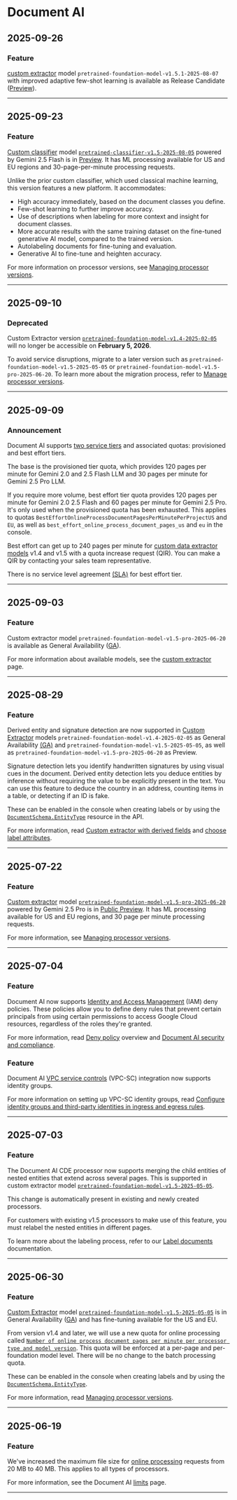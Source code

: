 # Document AI

## 2025-09-26

### Feature

[custom extractor](https://cloud.google.com/document-ai/docs/ce-with-genai) model
`pretrained-foundation-model-v1.5.1-2025-08-07` with improved adaptive few-shot
learning is available as Release Candidate
([Preview](https://cloud.google.com/products/#product-launch-stages)).

---
## 2025-09-23

### Feature

[Custom classifier](https://cloud.google.com/document-ai/docs/custom-classifier)
model [`pretrained-classifier-v1.5-2025-08-05`](https://cloud.google.com/document-ai/docs/custom-classifier#models)
powered by Gemini 2.5 Flash is in [Preview](https://cloud.google.com/products/#product-launch-stages). It has ML
processing available for US and EU regions and 30-page-per-minute processing
requests.

Unlike the prior custom classifier, which used classical
machine learning, this version features a new platform. It accommodates:

* High accuracy immediately, based on the document classes you define.
* Few-shot learning to further improve accuracy.
* Use of descriptions when labeling for more context and insight for document classes.
* More accurate results with the same training dataset on the fine-tuned generative AI model, compared to the trained version.
* Autolabeling documents for fine-tuning and evaluation.
* Generative AI to fine-tune and heighten accuracy.

For more information on processor versions, see [Managing processor
versions](https://cloud.google.com/document-ai/docs/manage-processor-versions).

---
## 2025-09-10

### Deprecated

Custom Extractor version [`pretrained-foundation-model-v1.4-2025-02-05`](https://cloud.google.com/document-ai/docs/processors-list#processor_cde) will no longer be accessible on **February 5, 2026**.

To avoid service disruptions, migrate to a later version such as
`pretrained-foundation-model-v1.5-2025-05-05` or `pretrained-foundation-model-v1.5-pro-2025-06-20`.
To learn more about the migration process, refer to [Manage processor
versions](https://cloud.google.com/document-ai/docs/manage-processor-versions).

---
## 2025-09-09

### Announcement

Document AI supports [two service tiers](https://cloud.google.com/document-ai/quotas#service_tiers)
and associated quotas: provisioned and best effort tiers.

The base is the provisioned tier quota, which provides 120 pages per minute for
Gemini 2.0 and 2.5 Flash LLM and 30 pages per minute for Gemini
2.5 Pro LLM.

If you require more volume, best effort tier quota provides 120 pages per
minute for Gemini 2.0 2.5 Flash and 60 pages per minute for
Gemini 2.5 Pro. It's only used when the provisioned quota has been
exhausted. This applies to quotas `BestEffortOnlineProcessDocumentPagesPerMinutePerProjectUS`
and `EU`, as well as `best_effort_online_process_document_pages_us` and `eu` in the console.

Best effort can get up to 240 pages per minute for [custom data extractor
models](https://cloud.google.com/document-ai/docs/ce-with-genai)
v1.4 and v1.5 with a quota increase request (QIR). You can make a QIR by
contacting your sales team representative.

There is no service level agreement [(SLA)](https://cloud.google.com/document-ai/sla)
for best effort tier.

---
## 2025-09-03

### Feature

Custom extractor model `pretrained-foundation-model-v1.5-pro-2025-06-20` is
available as General Availability ([GA](https://cloud.google.com/products/#product-launch-stages)).

For more information about available models, see the [custom
extractor](https://cloud.google.com/document-ai/docs/ce-with-genai) page.

---
## 2025-08-29

### Feature

Derived entity and signature detection are now supported in [Custom
Extractor](https://cloud.google.com/document-ai/docs/ce-with-genai) models `pretrained-foundation-model-v1.4-2025-02-05`
as General Availability [(GA)](https://cloud.google.com/products/#product-launch-stages)
and `pretrained-foundation-model-v1.5-2025-05-05`, as well as `pretrained-foundation-model-v1.5-pro-2025-06-20`
as Preview.

Signature detection lets you identify handwritten signatures by using visual
cues in the document. Derived entity detection lets you deduce entities by
inference without requiring the value to be explicitly present in the text. You
can use this feature to deduce the country in an address, counting items in a
table, or detecting if an ID is fake.

These can be enabled in the console when creating labels or by using the
[`DocumentSchema.EntityType`](https://cloud.google.com/document-ai/docs/reference/rpc/google.cloud.documentai.v1#entitytype)
resource in the API.

For more information, read [Custom extractor with derived
fields](https://cloud.google.com/document-ai/docs/ce-derived-signature) and [choose label
attributes](https://cloud.google.com/document-ai/docs/create-dataset#choose_label_attributes).

---
## 2025-07-22

### Feature

[Custom extractor](https://cloud.google.com/document-ai/docs/ce-with-genai) model [`pretrained-foundation-model-v1.5-pro-2025-06-20`](https://cloud.google.com/document-ai/docs/processors-list#processor_cde) powered by Gemini 2.5 Pro is in [Public Preview](https://cloud.google.com/products/#product-launch-stages). It has ML processing available for US and EU regions, and 30 page per minute processing requests.

For more information, see [Managing processor versions](https://cloud.google.com/document-ai/docs/manage-processor-versions#import).

---
## 2025-07-04

### Feature

Document AI now supports [Identity and Access Management](https://cloud.google.com/iam/docs/overview) (IAM) deny policies. These policies allow you to define deny rules that prevent certain principals from using certain permissions to access Google Cloud resources, regardless of the roles they're granted.

For more information, read [Deny policy](https://cloud.google.com/iam/docs/deny-overview) overview and [Document AI security and compliance](https://cloud.google.com/document-ai/docs/security).

### Feature

Document AI [VPC service controls](https://cloud.google.com/vpc-service-controls/docs/overview) (VPC-SC) integration now supports identity groups.

For more information on setting up VPC-SC identity groups, read [Configure identity groups and third-party identities in ingress and egress rules](https://cloud.google.com/vpc-service-controls/docs/configure-identity-groups).

---
## 2025-07-03

### Feature

The Document AI CDE processor now supports merging the child entities of nested entities that extend across several pages. This is supported in custom extractor model [`pretrained-foundation-model-v1.5-2025-05-05`](https://cloud.google.com/document-ai/docs/processors-list#processor_cde).

This change is automatically present in existing and newly created processors.

For customers with existing v1.5 processors to make use of this feature, you must relabel the nested entities in different pages.

To learn more about the labeling process, refer to our [Label documents](https://cloud.google.com/document-ai/docs/label-documents) documentation.

---
## 2025-06-30

### Feature

[Custom Extractor](https://cloud.google.com/document-ai/docs/ce-with-genai) model [`pretrained-foundation-model-v1.5-2025-05-05`](https://cloud.google.com/document-ai/docs/processors-list#processor_cde) is in General Availability ([GA](https://cloud.google.com/products/#product-launch-stages)) and has fine-tuning available for the US and EU.

From version v1.4 and later, we will use a new quota for online processing called [`Number of online process document pages per minute per processor type and model version`](https://cloud.google.com/document-ai/quotas#quotas_list). This quota will be enforced at a per-page and per-foundation model level. There will be no change to the batch processing quota.

These can be enabled in the console when creating labels and by using the [`DocumentSchema.EntityType`](https://cloud.google.com/document-ai/docs/reference/rpc/google.cloud.documentai.v1#entitytype).

For more information, read [Managing processor versions](https://cloud.google.com/document-ai/docs/manage-processor-versions#import).

---
## 2025-06-19

### Feature

We've increased the maximum file size for [online processing](https://cloud.google.com/document-ai/docs/reference/rest/v1/projects.locations.processors/process) requests from 20 MB to 40 MB. This applies to all types of processors.

For more information, see the Document AI [limits](https://cloud.google.com/document-ai/limits#content_limits) page.

---
